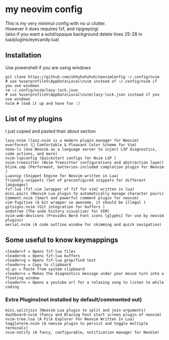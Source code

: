 # my neovim config
This is my very minimul config with no ui clutter.\
However it does requires fzf, and ripgrep(rg) \
(also if you want a solid/opaque background delete lines 25-28 in lua/plugins/eyecandy.lua)

## Installation
Use powershell if you are using windows
```
git clone https://github.com/uhhuhuhuhuh/neovimConfig ~/.config/nvim
# use %userprofile%\AppData\Local\nvim instead of ~/.config/nvim if you use windows
rm ~/.config/nvim/lazy-lock.json
# use %userprofile%\AppData\Local\nvim\lazy-lock.json instead if you use windows
nvim # load it up and have fun :)
```

## List of my plugins
I just copied and pasted their about section
```
lazy.nvim (lazy.nvim is a modern plugin manager for Neovim)
everforest (🌲 Comfortable & Pleasant Color Scheme for Vim)
none-ls (Use Neovim as a language server to inject LSP diagnostics, code actions, and more)
nvim-lspconfig (Quickstart configs for Nvim LSP )
nvim-treesitter (Nvim Treesitter configurations and abstraction layer)
blink.cmp (Performant, batteries-included completion plugin for Neovim )
Luasnip (Snippet Engine for Neovim written in Lua)
friendly-snippets (Set of preconfigured snippets for different languages)
fzf-lua (fzf.vim [wrapper of fzf for vim] written in lua)
mini.pairs (Neovim Lua plugin to automatically manage character pairs)
Comment.nvim (Smart and powerful comment plugin for neovim)
vim-fugitive (A Git wrapper so awesome, it should be illegal )
gitsigns.nvim (Git integration for buffers )
undotree (The undo history visualizer for VIM)
nvim-web-devicons (Provides Nerd Font icons [glyphs] for use by neovim plugins)
aerial.nvim (A code outline window for skimming and quick navigation)
```
## Some useful to know keymappings
```
<leader>f = Opens fzf-lua files
<leader>b = Opens fzf-lua buffers
<leader>g = Opens fzf-lua grep/find text
<leader>y = Copy to clipboard
<C-p> = Paste from system clipboard
<leader>s = Makes the diagnostics message under your mouse turn into a floating window
<leader>n = Opens a youtube url for a relaxing song to listen to while coding
```
### Extra Plugins(not installed by default/commented out)
```
mini.splitjoin (Neovim Lua plugin to split and join arguments)
dashboard-nvim (Fancy and Blazing Fast start screen plugin of neovim)
nvim-tree.lua (A File Explorer For Neovim Written In Lua)
toggleterm.nvim (A neovim plugin to persist and toggle multiple terminals)
nvim-notify (A fancy, configurable, notification manager for NeoVim)
```
